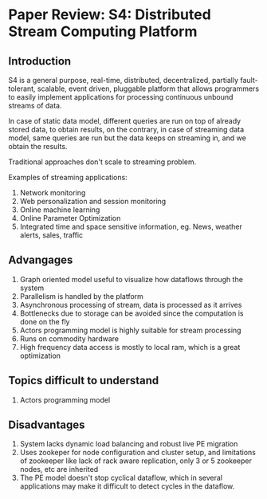 # Paper Review: S4: Distributed Stream Computing Platform

## Introduction

S4 is a general purpose, real-time, distributed, decentralized, partially fault-tolerant, scalable, event driven, pluggable platform that allows programmers to easily implement applications for processing continuous unbound streams of data.

In case of static data model, different queries are run on top of already stored data, to obtain results, on the contrary, in case of streaming data model, same queries are run but the data keeps on streaming in, and we obtain the results.

Traditional approaches don't scale to streaming problem.

Examples of streaming applications:
1. Network monitoring
2. Web personalization and session monitoring
3. Online machine learning
4. Online Parameter Optimization
5. Integrated time and space sensitive information, eg. News, weather alerts, sales, traffic


## Advangages

1. Graph oriented model useful to visualize how dataflows through the system
2. Parallelism is handled by the platform
3. Asynchronous processing of stream, data is processed as it arrives
4. Bottlenecks due to storage can be avoided since the computation is done on the fly
1. Actors programming model is highly suitable for stream processing
2. Runs on commodity hardware
3. High frequency data access is mostly to local ram, which is a great optimization

## Topics difficult to understand

1. Actors programming model

## Disadvantages

1. System lacks dynamic load balancing and robust live PE migration
2. Uses zookeper for node configuration and cluster setup, and limitations of zookeeper like lack of rack aware replication, only 3 or 5 zookeeper nodes, etc are inherited
3. The PE model doesn't stop cyclical dataflow, which in several applications may make it difficult to detect cycles in the dataflow.